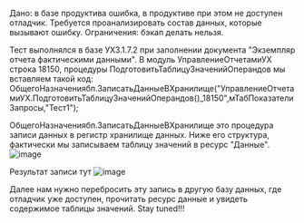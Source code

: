Дано: в базе продуктива ошибка, в продуктиве при этом не доступен отладчик.
Требуется проанализировать состав данных, которые вызывают ошибку.
Ограничения: бэкап делать нельзя.

Тест выполнялся в базе УХ3.1.7.2 при заполнении документа "Экземпляр отчета фактическими данными".
В модуль УправлениеОтчетамиУХ строка 18150, процедуры ПодготовитьТаблицуЗначенийОперандов
мы вставляем такой код:
ОбщегоНазначениябп.ЗаписатьДанныеВХранилище("УправлениеОтчетамиУХ.ПодготовитьТаблицуЗначенийОперандов()_18150",мТабПоказателиЗапросы,"Тест1");

ОбщегоНазначениябп.ЗаписатьДанныеВХранилище это процедура записи данных в регистр хранилище данных. 
Ниже его структура, фактически мы записываем таблицу значений в ресурс "Данные". 
![image](https://user-images.githubusercontent.com/5235515/118364951-5bd64d80-b5a3-11eb-920c-8ca9dd558a7b.png)

Результат записи тут
![image](https://user-images.githubusercontent.com/5235515/118364802-a86d5900-b5a2-11eb-8a1d-5ea3f39bab75.png)

Далее нам нужно перебросить эту запись в другую базу данных, где отладчик уже доступен, прочитать ресурс данные и увидеть содержимое таблицы значений.
Stay tuned!!!
